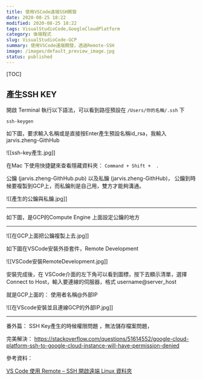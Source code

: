 ```yaml
---
title: 使用VSCode遠端SSH開發
date: 2020-08-25 18:22
modified: 2020-08-25 18:22
tags: VisualStudioCode,GoogleCloudPlatform
category: 後端程式
slug: VisualStudioCode-GCP
summary: 使用VSCode遠端開發，透過Remote-SSH
image: /images/default_preview_image.jpg
status: published
---
```


[TOC]


##  產生SSH KEY


開啟 Terminal 執行以下語法，可以看到路徑預設在 `/Users/你的名稱/.ssh` 下
```
ssh-keygen
```

如下圖，要求輸入名稱或是直接按Enter產生預設名稱id_rsa，我輸入jarvis.zheng-GithHub

![[ssh-key產生.jpg]]

在Mac 下使用快捷鍵來查看隱藏資料夾： `Command + Shift +  . `

公鑰 (jarvis.zheng-GithHub.pub) 以及私鑰 (jarvis.zheng-GithHub)，
公鑰到時候要複製到GCP上，而私鑰則是自己用，雙方才能夠溝通。

![[產生的公鑰與私鑰.jpg]]

---

如下圖，是GCP的Compute Engine 上面設定公鑰的地方

---

![[在GCP上面把公鑰複製上去.jpg]]

如下圖在VSCode安裝外掛套件，Remote Development

![[VSCode安裝RemoteDevelopment.jpg]]

安裝完成後，在 VSCode介面的左下角可以看到圖標，按下去顯示清單，選擇Connect to Host，輸入要連線的伺服器，格式 username@server_host

就是GCP上面的： 使用者名稱@外部IP

![[在VScode安裝並且連線GCP的外部IP.jpg]]

---


番外篇：
SSH Key產生的時候權限問題 ，無法儲存檔案問題，

完美解決：
https://stackoverflow.com/questions/51614552/google-cloud-platform-ssh-to-google-cloud-instance-will-have-permission-denied



參考資料：

[VS Code 使用 Remote – SSH 開啟遠端 Linux 資料夾](https://www.wowfuncode.com/2020/07/14/vscode-using-remote-ssh/)